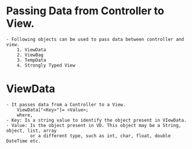 ﻿# Passing Data from Controller to View. 
	- Following objects can be used to pass data between controller and view. 
		1. ViewData
		2. ViewBag
		3. TempData
		4. Strongly Typed View

# ViewData
	- It passes data from a Controller to a View. 
		ViewData["<Key>"]= <Value>;
		where,
	- Key: Is a string value to identify the object present in VIewData. 
	- Value: Is the object present in VD. This object may be a String, object, list, array
			 or a different type, such as int, char, float, double DateTime etc. 
